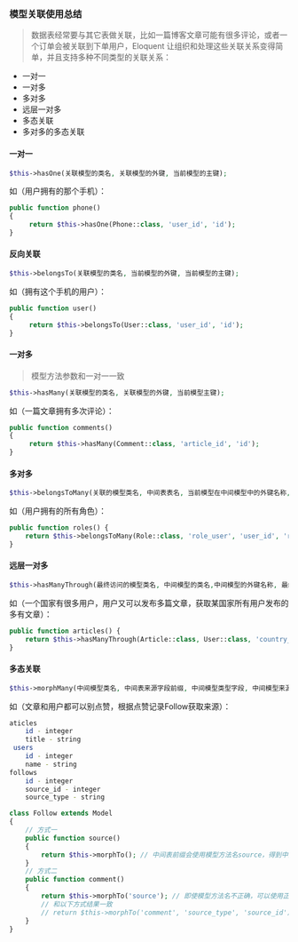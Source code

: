 ### 模型关联使用总结 
> 数据表经常要与其它表做关联，比如一篇博客文章可能有很多评论，或者一个订单会被关联到下单用户，Eloquent 让组织和处理这些关联关系变得简单，并且支持多种不同类型的关联关系：

- 一对一
- 一对多
- 多对多
- 远层一对多
- 多态关联
- 多对多的多态关联

#### 一对一
```php
$this->hasOne(关联模型的类名, 关联模型的外键, 当前模型的主键);
```

如（用户拥有的那个手机）：
```php
public function phone()
{
     return $this->hasOne(Phone::class, 'user_id', 'id');
}
```

#### 反向关联
```php
$this->belongsTo(关联模型的类名, 当前模型的外键, 当前模型的主键);
```

如（拥有这个手机的用户）：
```php
public function user()
{
     return $this->belongsTo(User::class, 'user_id', 'id');
}
```

#### 一对多
> 模型方法参数和一对一一致
```php
$this->hasMany(关联模型的类名, 关联模型的外键, 当前模型主键);
```

如（一篇文章拥有多次评论）：
```php
public function comments()
{
     return $this->hasMany(Comment::class, 'article_id', 'id');
}
```

#### 多对多
```php
$this->belongsToMany(关联的模型类名, 中间表表名, 当前模型在中间模型中的外键名称, 关联模型在中间模型的外键名称);
```

如（用户拥有的所有角色）：
```php
public function roles() {
    return $this->belongsToMany(Role::class, 'role_user', 'user_id', 'role_id');
}
```

#### 远层一对多
```php
$this->hasManyThrough(最终访问的模型类名, 中间模型的类名,中间模型的外键名称, 最终模型的外键名称, 当前模型的主键);
```

如（一个国家有很多用户，用户又可以发布多篇文章，获取某国家所有用户发布的多有文章）：
```php
public function articles() {
    return $this->hasManyThrough(Article::class, User::class, 'country_id', 'user_id', 'id');
}
```

#### 多态关联
```php
$this->morphMany(中间模型类名, 中间表来源字段前缀, 中间模型类型字段, 中间模型来源字段, 当前模型的主键);
```

如（文章和用户都可以别点赞，根据点赞记录Follow获取来源）：
```bash
aticles
    id - integer
    title - string
 users
    id - integer
    name - string
follows
    id - integer
    source_id - integer
    source_type - string
```

```php
class Follow extends Model
{
    // 方式一
    public function source()
    {
        return $this->morphTo(); // 中间表前缀会使用模型方法名source，得到中间表类型字段source_type和中间表来源字段source_id
    }
    // 方式二
    public function comment()
    {
        return $this->morphTo('source'); // 即使模型方法名不正确，可以使用正确的中间表前缀source，同样得到正确结果
        // 和以下方式结果一致
        // return $this->morphTo('comment', 'source_type', 'source_id'); // 即使中间表前缀名称不正确，只要指定正确的中间表类型字段和中间表来源字段，同样可以得到正确的结果
    }
}
```